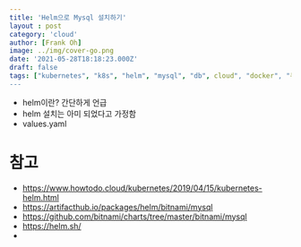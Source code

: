 ```yaml
---
title: 'Helm으로 Mysql 설치하기'
layout : post
category: 'cloud'
author: [Frank Oh]
image: ../img/cover-go.png
date: '2021-05-28T18:18:23.000Z'
draft: false
tags: ["kubernetes", "k8s", "helm", "mysql", "db", cloud", "docker", "쿠버네티스", "도커", "헬룸"]
---
```


- helm이란? 간단하게 언급
- helm 설치는 아미 되었다고 가정함
- values.yaml 


# 참고

- https://www.howtodo.cloud/kubernetes/2019/04/15/kubernetes-helm.html
- https://artifacthub.io/packages/helm/bitnami/mysql
- https://github.com/bitnami/charts/tree/master/bitnami/mysql
- https://helm.sh/
- 







